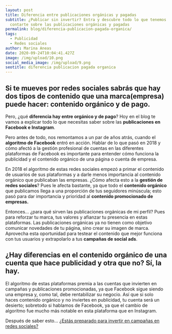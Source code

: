```yaml
---
layout: post
title: Diferencia entre publicaciones orgánicas y pagadas
subtitle: ¿Publicar sin invertir? Entra y descubre todo lo que tenemos que
  contarte sobre las publicaciones orgánicas y pagadas
permalink: blog/diferencia-publicacion-pagada-organica/
tags:
  - Publicidad
  - Redes sociales
author: Marina Aneas
date: 2020-09-24T10:04:41.427Z
image: /img/upload/10.png
social_media_image: /img/upload/9.png
seotitle: diferencia publicacion pagada organica
---
```

## Si te mueves por redes sociales sabrás que hay dos tipos de contenido que una marca(empresa) puede hacer: contenido orgánico y de pago.

Pero, ¿qué **diferencia hay entre orgánico y de pago**? Hoy en el blog te vamos a explicar todo lo que necesitas saber sobre las **publicaciones en Facebook e Instagram**.

Pero antes de todo, nos remontamos a un par de años atrás, cuando el **algoritmo de Facebook** entró en acción. Hablar de lo que pasó en 2018 y cómo afectó a la gestión profesional de cuentas en las diferentes plataformas de Facebook es importante para entender cómo funciona la publicidad y el contenido orgánico de una página o cuenta de empresa.

En 2018 el algoritmo de estas redes sociales empezó a primar el contenido de usuarios de sus plataformas y a darle menos importancia al contenido orgánico que publicaban las empresas. ¿Cómo afecta esto a la **gestión de redes sociales**? Pues le afecta bastante, ya que todo el **contenido orgánico** que publicamos llega a una proporción de tus seguidores minúscula; esto pasó para dar importancia y prioridad al **contenido promocionado de empresas.**

Entonces… ¿para qué sirven las publicaciones orgánicas de mi perfil? Pues para reforzar tu marca, tus valores y afianzar tu presencia en estas plataformas. Las publicaciones orgánicas ya no tienen como objetivo comunicar novedades de tu página, sino crear su imagen de marca. Aprovecha esta oportunidad para testear el contenido que mejor funciona con tus usuarios y extrapolarlo a tus **campañas de social ads**.

## ¿Hay diferencias en el contenido orgánico de una cuenta que hace publicidad y otra que no? Sí, la hay.

El algoritmo de estas plataformas premia a las cuentas que invierten en campañas y publicaciones promocionadas, ya que Facebook sigue siendo una empresa y, como tal, debe rentabilizar su negocio. Así que si solo haces contenido orgánico y no inviertes en publicidad, tu cuenta será un desierto; sobretodo si hablamos de Facebook, ya que el cambio de algoritmo fue mucho más notable en esta plataforma que en Instagram.

Después de saber esto… [¿Estás preparado para invertir en campañas en redes sociales?](https://supertu.es/contacto/)